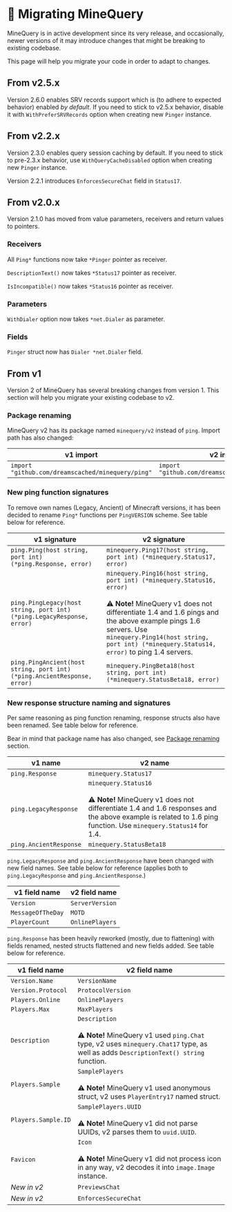 # 🚀 Migrating MineQuery

MineQuery is in active development since its very release, and occasionally, newer
versions of it may introduce changes that might be breaking to existing codebase.

This page will help you migrate your code in order to adapt to changes.

## From v2.5.x

Version 2.6.0 enables SRV records support which is (to adhere to expected behavior) 
enabled *by default*. If you need to stick to v2.5.x behavior, disable it with
`WithPreferSRVRecords` option when creating new `Pinger` instance.

## From v2.2.x

Version 2.3.0 enables query session caching by default. If you need to stick to 
pre-2.3.x behavior, use `WithQueryCacheDisabled` option when creating new `Pinger`
instance.

Version 2.2.1 introduces `EnforcesSecureChat` field in `Status17`.

## From v2.0.x

Version 2.1.0 has moved from value parameters, receivers and return values to pointers.

### Receivers

All `Ping*` functions now take `*Pinger` pointer as receiver.

`DescriptionText()` now takes `*Status17` pointer as receiver.

`IsIncompatible()` now takes `*Status16` pointer as receiver.

### Parameters

`WithDialer` option now takes `*net.Dialer` as parameter.

### Fields

`Pinger` struct now has `Dialer *net.Dialer` field.

## From v1

Version 2 of MineQuery has several breaking changes from version 1. This section
will help you migrate your existing codebase to v2.

### Package renaming

MineQuery v2 has its package named `minequery/v2` instead of `ping`. Import path has
also changed:

| v1 import                                         | v2 import                                       |
|---------------------------------------------------|-------------------------------------------------|
| `import "github.com/dreamscached/minequery/ping"` | `import "github.com/dreamscached/minequery/v2"` |

### New ping function signatures

To remove own names (Legacy, Ancient) of Minecraft versions, it has been decided to
rename `Ping*` functions per `PingVERSION` scheme. See table below for reference.

| v1 signature                                                             | v2 signature                                                                                                                                                                                                                                                                              |
|--------------------------------------------------------------------------|-------------------------------------------------------------------------------------------------------------------------------------------------------------------------------------------------------------------------------------------------------------------------------------------|
| `ping.Ping(host string, port int) (*ping.Response, error)`               | `minequery.Ping17(host string, port int) (*minequery.Status17, error)`                                                                                                                                                                                                                    |
| `ping.PingLegacy(host string, port int) (*ping.LegacyResponse, error)`   | `minequery.Ping16(host string, port int) (*minequery.Status16, error)`<br><br>⚠️ **Note!** MineQuery v1 does not differentiate 1.4 and 1.6 pings and the above example pings 1.6 servers. Use `minequery.Ping14(host string, port int) (*minequery.Status14, error)` to ping 1.4 servers. |
| `ping.PingAncient(host string, port int) (*ping.AncientResponse, error)` | `minequery.PingBeta18(host string, port int) (*minequery.StatusBeta18, error)`                                                                                                                                                                                                            |

### New response structure naming and signatures

Per same reasoning as ping function renaming, response structs also have been renamed.
See table below for reference.

Bear in mind that package name has also changed, see [Package renaming][1] section.

| v1 name                | v2 name                                                                                                                                                                                     |
|------------------------|---------------------------------------------------------------------------------------------------------------------------------------------------------------------------------------------|
| `ping.Response`        | `minequery.Status17`                                                                                                                                                                        |
| `ping.LegacyResponse`  | `minequery.Status16`<br><br>⚠️ **Note!** MineQuery v1 does not differentiate 1.4 and 1.6 responses and the above example is related to 1.6 ping function. Use `minequery.Status14` for 1.4. |
| `ping.AncientResponse` | `minequery.StatusBeta18`                                                                                                                                                                    |

`ping.LegacyResponse` and `ping.AncientResponse` have been changed with new field names.
See table below for reference (applies both to `ping.LegacyResponse` and `ping.AncientResponse`.)

| v1 field name     | v2 field name   |
|-------------------|-----------------|
| `Version`         | `ServerVersion` |
| `MessageOfTheDay` | `MOTD`          |
| `PlayerCount`     | `OnlinePlayers` |

`ping.Response` has been heavily reworked (mostly, due to flattening) with fields renamed,
nested structs flattened and new fields added. See table below for reference.

| v1 field name       | v2 field name                                                                                                                                                |
|---------------------|--------------------------------------------------------------------------------------------------------------------------------------------------------------|
| `Version.Name`      | `VersionName`                                                                                                                                                |
| `Version.Protocol`  | `ProtocolVersion`                                                                                                                                            |
| `Players.Online`    | `OnlinePlayers`                                                                                                                                              |
| `Players.Max`       | `MaxPlayers`                                                                                                                                                 |
| `Description`       | `Description` <br><br>⚠️ **Note!** MineQuery v1 used `ping.Chat` type, v2 uses `minequery.Chat17` type, as well as adds `DescriptionText() string` function. |
| `Players.Sample`    | `SamplePlayers`<br><br>⚠️ **Note!** MineQuery v1 used anonymous struct, v2 uses `PlayerEntry17` named struct.                                                |
| `Players.Sample.ID` | `SamplePlayers.UUID`<br><br>⚠️ **Note!** MineQuery v1 did not parse UUIDs, v2 parses them to `uuid.UUID`.                                                    |
| `Favicon`           | `Icon`<br><br>⚠️ **Note!** MineQuery v1 did not process icon in any way, v2 decodes it into `image.Image` instance.                                          |
| *New in v2*         | `PreviewsChat`                                                                                                                                               |
| *New in v2*         | `EnforcesSecureChat`                                                                                                                                         |

[1]: #package-renaming